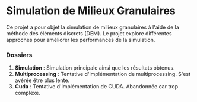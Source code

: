 # Simulation de Milieux Granulaires

Ce projet a pour objet la simulation de milieux granulaires à l'aide de la méthode des éléments discrets (DEM). Le projet explore différentes approches pour améliorer les performances de la simulation.

### Dossiers
1. **Simulation** : Simulation principale ainsi que les résultats obtenus.
2. **Multiprocessing** : Tentative d'implémentation de multiprocessing. S'est avérée être plus lente.
3. **Cuda** : Tentative d'implémentation de CUDA. Abandonnée car trop complexe.
